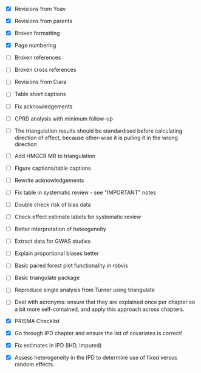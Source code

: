 - [x] Revisions from Yoav
- [x] Revisions from parents
- [x] Broken formatting
- [x] Page numbering
- [ ] Broken references
- [ ] Broken cross references
- [ ] Revisions from Ciara
- [ ] Table short captions
- [ ] Fix acknowledgements

- [ ] CPRD analysis with minimum follow-up
- [ ] The triangulation results should be standardised before calculating direction of effect, because other-wise it is pulling it in the wrong direction
- [ ] Add HMGCR MR to triangulation
- [ ] Figure captions/table captions
- [ ] Rewrite acknowledgements
- [ ] Fix table in systematic review - see "IMPORTANT" notes
- [ ] Double check risk of bias data
- [ ] Check effect estimate labels for systematic review
- [ ] Better interpretation of heteogeneity
- [ ] Extract data for GWAS studies
- [ ] Explain proportional biases better
- [ ] Basic paired forest plot functionality in robvis
- [ ] Basic triangulate package
- [ ] Reproduce single analysis from Turner using triangulate
- [ ] Deal with acronyms: ensure that they are explained once per chapter so a bit more self-contained, and apply this approach across chapters.
- [x] PRISMA Checklist
- [x] Go through IPD chapter and ensure the list of covariates is correct!
- [x] Fix estimates in IPD (IHD, imputed)
- [X] Assess heterogeneity in the IPD to determine use of fixed versus random effects.

